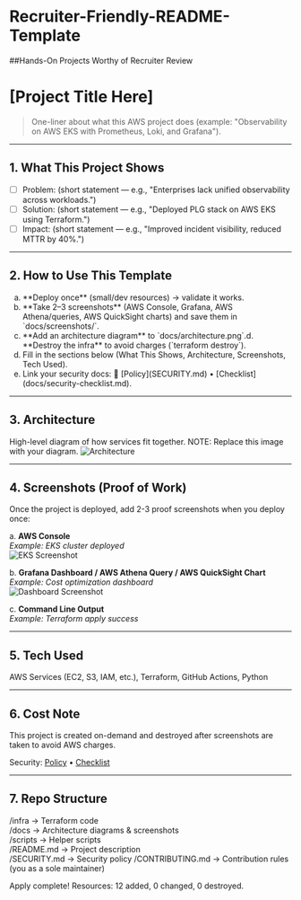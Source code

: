 # Recruiter-Friendly-README-Template
##Hands-On Projects Worthy of Recruiter Review
# [Project Title Here]

> One-liner about what this AWS project does (example: "Observability on AWS EKS with Prometheus, Loki, and Grafana").

---

## 1. What This Project Shows
- [ ] Problem: (short statement — e.g., "Enterprises lack unified observability across workloads.")
- [ ] Solution: (short statement — e.g., "Deployed PLG stack on AWS EKS using Terraform.")
- [ ] Impact: (short statement — e.g., "Improved incident visibility, reduced MTTR by 40%.")

---

## 2. How to Use This Template
<ol type="a">
<li> **Deploy once** (small/dev resources) → validate it works.
<li> **Take 2–3 screenshots** (AWS Console, Grafana, AWS Athena/queries, AWS QuickSight charts) and save them in `docs/screenshots/`.
<li> **Add an architecture diagram** to `docs/architecture.png`.d. **Destroy the infra** to avoid charges (`terraform destroy`).
<li> Fill in the sections below (What This Shows, Architecture, Screenshots, Tech Used).
<Li> Link your security docs: 🔐 [Policy](SECURITY.md) • [Checklist](docs/security-checklist.md).
</ol>

---

## 3. Architecture
High-level diagram of how services fit together.
NOTE: Replace this image with your diagram.
![Architecture](docs/architecture.png)

---

## 4. Screenshots (Proof of Work)
Once the project is deployed, add 2-3 proof screenshots when you deploy once: 

a. **AWS Console**  
   _Example: EKS cluster deployed_  
   ![EKS Screenshot](docs/screenshots/eks-cluster.png)

b. **Grafana Dashboard / AWS Athena Query / AWS QuickSight Chart**  
   _Example: Cost optimization dashboard_  
   ![Dashboard Screenshot](docs/screenshots/dashboard.png)

c. **Command Line Output**  
   _Example: Terraform apply success_  
   
---

## 5. Tech Used
AWS Services (EC2, S3, IAM, etc.), Terraform, GitHub Actions, Python  

---

## 6. Cost Note
This project is created on-demand and destroyed after screenshots are taken to avoid AWS charges.  

Security: [Policy](SECURITY.md) • [Checklist](docs/security-checklist.md)

---

## 7. Repo Structure
/infra       -> Terraform code  
/docs        -> Architecture diagrams & screenshots  
/scripts     -> Helper scripts  
/README.md   -> Project description  
/SECURITY.md -> Security policy
/CONTRIBUTING.md -> Contribution rules (you as a sole maintainer)

   
   Apply complete! Resources: 12 added, 0 changed, 0 destroyed.
